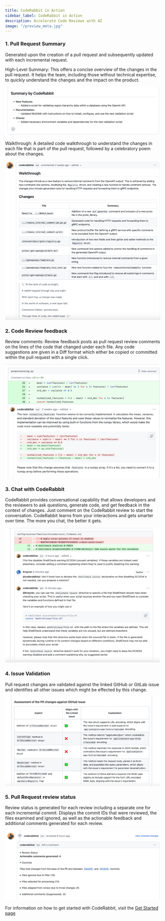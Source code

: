 ```yaml
---
title: CodeRabbit in Action
sidebar_label: CodeRabbit in Action
description: Accelerate Code Reviews with AI
image: "/preview_meta.jpg"
---
```


<head>
 <meta charSet="utf-8" />
  <meta name="title" content="CodeRabbit: AI-powered Code Reviews" />
  <meta name="description" content="Accelerate Code Reviews with AI" />

  <meta property="og:type" content="website" />
  <meta property="og:url" content="https://coderabbit.ai/" />
  <meta property="og:title" content="CodeRabbit: AI-powered Code Reviews" />
  <meta property="og:description" content="Accelerate Code Reviews with AI" />
  <meta property="og:image" content="/preview_meta.jpg" />

  <meta name="twitter:image" content="https://coderabbit.ai/preview_meta.jpg" />
  <meta name="twitter:card" content="summary_large_image" />
  <meta name="twitter:title" content="CodeRabbit: AI-powered Code Reviews" />
  <meta name="twitter:description" content="Accelerate Code Reviews with AI" />
</head>

### 1. Pull Request Summary[](https://coderabbit.ai/docs/coderabbit-in-action#pull-request-summary)

Generated upon the creation of a pull request and subsequently updated with each incremental request.

High-Level Summary: This offers a concise overview of the changes in the pull request. It helps the team, including those without technical expertise, to quickly understand the changes and the impact on the product.

![](./images/Summary-Overview.png)

Walkthrough: A detailed code walkthrough to understand the changes in each file that is part of the pull request, followed by a celebratory poem about the changes.

![](./images/Summary-Walkthrough.png)

### 2. Code Review feedback[](https://coderabbit.ai/docs/coderabbit-in-action#code-review-feedback)

Review comments: Review feedback posts as pull request review comments on the lines of the code that changed under each file. Any code suggestions are given in a Diff format which either be copied or committed within the pull request with a single click.

![](./images/ReviewFeedback.png)

### 3. Chat with CodeRabbit[](https://coderabbit.ai/docs/coderabbit-in-action#chat-with-coderabbit)

CodeRabbit provides conversational capability that allows developers and the reviewers to ask questions, generate code, and get feedback in the context of changes. Just comment on the CodeRabbit review to start the conversation. CodeRabbit learns from your interactions and gets smarter over time. The more you chat, the better it gets.

![](./images/chat.png)

### 4. Issue Validation[](https://coderabbit.ai/docs/coderabbit-in-action#issue-validation)

Pull request changes are validated against the linked GitHub or GitLab issue and identifies all other issues which might be effected by this change.

![](./images/issue-validation.png)

### 5. Pull Request review status[](https://coderabbit.ai/docs/coderabbit-in-action#pull-request-summary-1)

Review status is generated for each review including a separate one for each incremental commit. Displays the commit IDs that were reviewed, the files examined and ignored, as well as the actionable feedback and additional comments generated for each review.

![](./images/ReviewStatus.png)

For information on how to get started with CodeRabbit, visit the [Get Started page](/get-started/signup)
